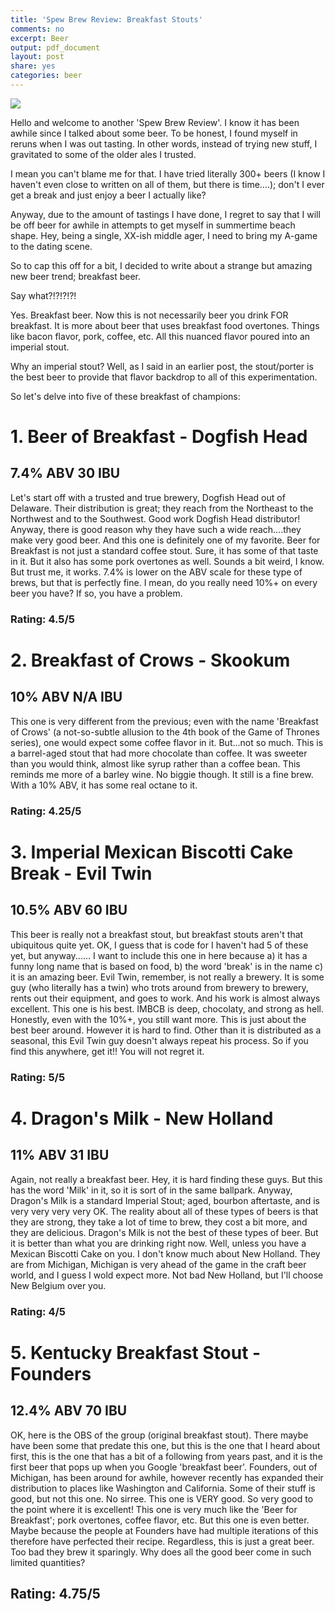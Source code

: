 ```yaml
---
title: 'Spew Brew Review: Breakfast Stouts'
comments: no
excerpt: Beer
output: pdf_document
layout: post
share: yes
categories: beer
---
```


![](https://cdn.shopify.com/s/files/1/0030/3802/products/2016-03-25_12-48-30.png?v=1464412046)





Hello and welcome to another 'Spew Brew Review'. I know it has been awhile since I talked about some beer. To be honest, I found myself in reruns when I was out tasting. In other words, instead of trying new stuff, I gravitated to some of the older ales I trusted. 

I mean you can't blame me for that. I have tried literally 300+ beers (I know I haven't even close to written on all of them, but there is time....); don't I ever get a break and just enjoy a beer I actually like?


Anyway, due to the amount of tastings I have done, I regret to say that I will be off beer for awhile in attempts to get myself in summertime beach shape. Hey, being a single, XX-ish middle ager, I need to bring my A-game to the dating scene. 


So to cap this off for a bit, I decided to write about a strange but amazing new beer trend; breakfast beer.

Say what?!?!?!?!

Yes. Breakfast beer. Now this is not necessarily beer you drink FOR breakfast. It is more about beer that uses breakfast food overtones. Things like bacon flavor, pork, coffee, etc. All this nuanced flavor poured into an imperial stout.

Why an imperial stout? Well, as I said in an earlier post, the stout/porter is the best beer to provide that flavor backdrop to all of this experimentation. 


So let's delve into five of these breakfast of champions:





# 1. Beer of Breakfast - Dogfish Head

## 7.4% ABV 30 IBU

Let's start off with a trusted and true brewery, Dogfish Head out of Delaware. Their distribution is great; they reach from the Northeast to the Northwest and to the Southwest. Good work Dogfish Head distributor! Anyway, there is good reason why they have such a wide reach....they make very good beer. And this one is definitely one of my favorite. Beer for Breakfast is not just a standard coffee stout. Sure, it has some of that taste in it. But it also has some pork overtones as well. Sounds a bit weird, I know. But trust me, it works. 7.4% is lower on the ABV scale for these type of brews, but that is perfectly fine. I mean, do you really need 10%+ on every beer you have? If so, you have a problem.

### Rating: 4.5/5





# 2. Breakfast of Crows - Skookum

## 10% ABV N/A IBU

This one is very different from the previous; even with the name 'Breakfast of Crows' (a not-so-subtle allusion to the 4th book of the Game of Thrones series), one would expect some coffee flavor in it. But...not so much. This is a barrel-aged stout that had more chocolate than coffee. It was sweeter than you would think, almost like syrup rather than a coffee bean. This reminds me more of a barley wine. No biggie though. It still is a fine brew. With a 10% ABV, it has some real octane to it. 


### Rating: 4.25/5






# 3. Imperial Mexican Biscotti Cake Break - Evil Twin

## 10.5% ABV  60 IBU

This beer is really not a breakfast stout, but breakfast stouts aren't that ubiquitous quite yet. OK, I guess that is code for I haven't had 5 of these yet, but anyway...... I want to include this one in here because a) it has a funny long name that is based on food, b) the word 'break' is in the name c) it is an amazing beer. Evil Twin, remember, is not really a brewery. It is some guy (who literally has a twin) who trots around from brewery to brewery, rents out their equipment, and goes to work. And his work is almost always excellent. This one is his best. IMBCB is deep, chocolaty, and strong as hell. Honestly, even with the 10%+, you still want more. This is just about the best beer around. However it is hard to find. Other than it is distributed as a seasonal, this Evil Twin guy doesn't always repeat his process. So if you find this anywhere, get it!! You will not regret it.

### Rating: 5/5





# 4. Dragon's Milk - New Holland

## 11% ABV 31 IBU

Again, not really a breakfast beer. Hey, it is hard finding these guys. But this has the word 'Milk' in it, so it is sort of in the same ballpark. Anyway, Dragon's Milk is a standard Imperial Stout; aged, bourbon aftertaste, and is very very very very OK. The reality about all of these types of beers is that they are strong, they take a lot of time to brew, they cost a bit more, and they are delicious. Dragon's Milk is not the best of these types of beer. But it is better than what you are drinking right now. Well, unless you have a Mexican Biscotti Cake on you. I don't know much about New Holland. They are from Michigan, Michigan is very ahead of the game in the craft beer world, and I guess I wold expect more. Not bad New Holland, but I'll choose New Belgium over you.



### Rating: 4/5



# 5. Kentucky Breakfast Stout - Founders

## 12.4% ABV 70 IBU

OK, here is the OBS of the group (original breakfast stout). There maybe have been some that predate this one, but this is the one that I heard about first, this is the one that has a bit of a following from years past, and it is the first beer that pops up when you Google 'breakfast beer'. Founders, out of Michigan, has been around for awhile, however recently has expanded their distribution to places like Washington and California. Some of their stuff is good, but not this one. No sirree. This one is VERY good. So very good to the point where it is excellent! This one is very much like the 'Beer for Breakfast'; pork overtones, coffee flavor, etc. But this one is even better. Maybe because the people at Founders have had multiple iterations of this therefore have perfected their recipe. Regardless, this is just a great beer. Too bad they brew it sparingly. Why does all the good beer come in such limited quantities? 





## Rating: 4.75/5

